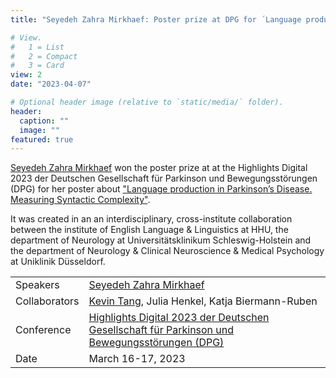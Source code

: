 ```yaml
---
title: "Seyedeh Zahra Mirkhaef: Poster prize at DPG for ´Language production in Parkinson’s Disease. Measuring Syntactic Complexity´"

# View.
#   1 = List
#   2 = Compact
#   3 = Card
view: 2
date: "2023-04-07"

# Optional header image (relative to `static/media/` folder).
header:
  caption: ""
  image: ""
featured: true
---
```


[Seyedeh Zahra Mirkhaef](https://slam.phil.hhu.de/authors/misha/) won the poster prize at at the Highlights Digital 2023 der Deutschen Gesellschaft für Parkinson und Bewegungsstörungen (DPG) for her poster about ["Language production in Parkinson’s Disease. Measuring Syntactic Complexity"](https://slam.phil.hhu.de/publication/tang-2023-parkinsons/).

It was created in an an interdisciplinary, cross-institute collaboration between the institute of English Language & Linguistics at HHU, the department of Neurology at Universitätsklinikum Schleswig-Holstein and the department of Neurology & Clinical Neuroscience & Medical Psychology at Uniklinik Düsseldorf.

<!-- <img src="iclc16_logo_final.png" alt="iclc16_logo" width="200"/> -->

|  |  |
| ----------- | ----------- |
| Speakers | [Seyedeh Zahra Mirkhaef](https://slam.phil.hhu.de/authors/misha/) |
| Collaborators | [Kevin Tang](https://slam.phil.hhu.de/authors/kevin/), Julia Henkel, Katja Biermann-Ruben |
| Conference | [Highlights Digital 2023 der Deutschen Gesellschaft für Parkinson und Bewegungsstörungen (DPG)](https://www.dpg-akbont-kongress.de/) |
| Date | March 16-17, 2023 |